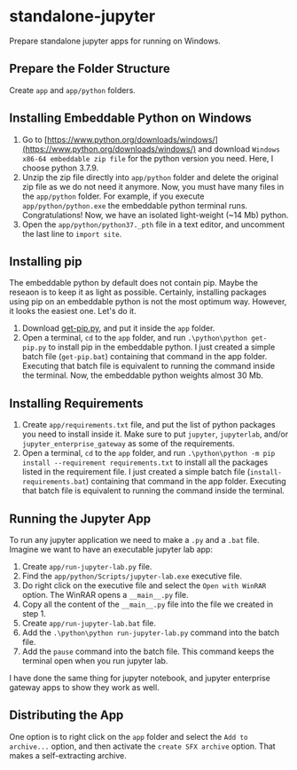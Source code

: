 # standalone-jupyter
Prepare standalone jupyter apps for running on Windows.


## Prepare the Folder Structure
Create `app` and `app/python` folders.


## Installing Embeddable Python on Windows
1. Go to [https://www.python.org/downloads/windows/](https://www.python.org/downloads/windows/) and download `Windows x86-64 embeddable zip file` for the python version you need. Here, I choose python 3.7.9.
2. Unzip the zip file directly into `app/python` folder and delete the original zip file as we do not need it anymore. Now, you must have many files in the `app/python` folder. For example, if you execute `app/python/python.exe` the embeddable python terminal runs. Congratulations! Now, we have an isolated light-weight (~14 Mb) python.
3. Open the `app/python/python37._pth` file in a text editor, and uncomment the last line to `import site`.


## Installing pip
The embeddable python by default does not contain pip. Maybe the reseaon is to keep it as light as possible. Certainly, installing packages using pip on an embeddable python is not the most optimum way. However, it looks the easiest one. Let's do it.
1. Download [get-pip.py](https://pip.pypa.io/en/stable/installing/#installing-with-get-pip-py), and put it inside the `app` folder.
2. Open a terminal, `cd` to the `app` folder, and run `.\python\python get-pip.py` to install pip in the embeddable python. I just created a simple batch file (`get-pip.bat`) containing that command in the app folder. Executing that batch file is equivalent to running the command inside the terminal. Now, the embeddable python weights almost 30 Mb.


## Installing Requirements
1. Create `app/requirements.txt` file, and put the list of python packages you need to install inside it. Make sure to put `jupyter`, `jupyterlab`, and/or `jupyter_enterprise_gateway` as some of the requirements.
2. Open a terminal, `cd` to the `app` folder, and run `.\python\python -m pip install --requirement requirements.txt` to install all the packages listed in the requirement file. I just created a simple batch file (`install-requirements.bat`) containing that command in the app folder. Executing that batch file is equivalent to running the command inside the terminal.

## Running the Jupyter App
To run any jupyter application we need to make a `.py` and a `.bat` file. Imagine we want to have an executable jupyter lab app:
1. Create `app/run-jupyter-lab.py` file.
2. Find the `app/python/Scripts/jupyter-lab.exe` executive file.
3. Do right click on the executive file and select the `Open with WinRAR` option. The WinRAR opens a `__main__.py` file.
4. Copy all the content of the `__main__.py` file into the file we created in step 1.
5. Create `app/run-jupyter-lab.bat` file.
6. Add the `.\python\python run-jupyter-lab.py` command into the batch file.
7. Add the `pause` command into the batch file. This command keeps the terminal open when you run jupyter lab.

I have done the same thing for jupyter notebook, and jupyter enterprise gateway apps to show they work as well.

## Distributing the App
One option is to right click on the `app` folder and select the `Add to archive...` option, and then activate the `create SFX archive` option. That makes a self-extracting archive.